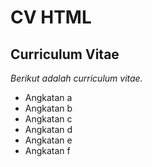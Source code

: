 CV HTML
==
Curriculum Vitae 
--
*Berikut adalah curriculum vitae.*
- Angkatan a
- Angkatan b
- Angkatan c
- Angkatan d
- Angkatan e
- Angkatan f
